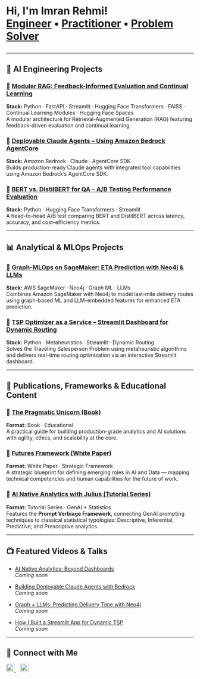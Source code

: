 <h1>Hi, I'm Imran Rehmi! <br/>
<a href="https://github.com/r3hmi">Engineer</a> • 
<a href="https://www.linkedin.com/in/imranrehmi">Practitioner</a> • 
<a href="https://www.linkedin.com/in/imranrehmi">Problem Solver</a>  

---
## 🧠 AI Engineering Projects

### 🔹 [Modular RAG: Feedback-Informed Evaluation and Continual Learning](https://github.com/r3hmi/Mod-rag-app)
**Stack:** Python · FastAPI · Streamlit · Hugging Face Transformers · FAISS · Continual Learning Modules · Hugging Face Spaces  
A modular architecture for Retrieval-Augmented Generation (RAG) featuring feedback-driven evaluation and continual learning.



### 🔹 [Deployable Claude Agents – Using Amazon Bedrock AgentCore](https://github.com/r3hmi/claude-bedrock-agentcore)
**Stack:** Amazon Bedrock · Claude · AgentCore SDK  
Builds production-ready Claude agents with integrated tool capabilities using Amazon Bedrock’s AgentCore SDK.



### 🔹 [BERT vs. DistilBERT for QA – A/B Testing Performance Evaluation](https://github.com/r3hmi/bert-distilbert-ab-testing)
**Stack:** Python · Hugging Face Transformers · Streamlit  
A head-to-head A/B test comparing BERT and DistilBERT across latency, accuracy, and cost-efficiency metrics.

---

## 📊 Analytical & MLOps Projects

### 🔹 [Graph‑MLOps on SageMaker: ETA Prediction with Neo4j & LLMs](https://github.com/r3hmi/graph-mlops-neo4j-eta)
**Stack:** AWS SageMaker · Neo4j · Graph ML · LLMs  
Combines Amazon SageMaker with Neo4j to model last-mile delivery routes using graph-based ML and LLM-embedded features for enhanced ETA prediction.



### 🔹 [TSP Optimizer as a Service – Streamlit Dashboard for Dynamic Routing](https://github.com/r3hmi/tsp-optimizer-streamlit)
**Stack:** Python · Metaheuristics · Streamlit · Dynamic Routing  
Solves the Traveling Salesperson Problem using metaheuristic algorithms and delivers real-time routing optimization via an interactive Streamlit dashboard.

---

## 📘 Publications, Frameworks & Educational Content

### 🔹 [The Pragmatic Unicorn (Book)](https://github.com/r3hmi/pragmatic-unicorn-book)
**Format:** Book · Educational   
A practical guide for building production-grade analytics and AI solutions with agility, ethics, and scalability at the core.



### 🔹 [Futures Framework (White Paper)](https://github.com/r3hmi/futures-framework-whitepaper)
**Format:** White Paper · Strategic Framework  
A strategic blueprint for defining emerging roles in AI and Data — mapping technical competencies and human capabilities for the future of work.



### 🔹 [AI Native Analytics with Julius (Tutorial Series)](https://github.com/r3hmi/ai-native-analytics-julius)
**Format:** Tutorial Series · GenAI + Statistics  
Features the **Prompt Verbiage Framework**, connecting GenAI prompting techniques to classical statistical typologies: Descriptive, Inferential, Predictive, and Prescriptive analytics.
  
---

## 📺 Featured Videos & Talks

- [AI Native Analytics: Beyond Dashboards](https://www.youtube.com/@r3hmi)  
  _Coming soon_

- [Building Deployable Claude Agents with Bedrock](https://www.youtube.com/@r3hmi)  
  _Coming soon_

- [Graph + LLMs: Predicting Delivery Time with Neo4j](https://www.youtube.com/@r3hmi)  
  _Coming soon_

- [How I Built a Streamlit App for Dynamic TSP](https://www.youtube.com/@r3hmi)  
  _Coming soon_

---

## 🤝 Connect with Me

<p align="left">
  <a href="https://www.tiktok.com/@r3hmi" target="_blank">
    <img alt="Imran | TikTok" width="22px" src="https://cdn.jsdelivr.net/npm/simple-icons@v3/icons/tiktok.svg" />
  </a>
  &nbsp;&nbsp;
  <a href="https://www.linkedin.com/in/imranrehmi" target="_blank">
    <img alt="Imran | LinkedIn" width="22px" src="https://cdn.jsdelivr.net/npm/simple-icons@v3/icons/linkedin.svg" />
  </a>
</p>

